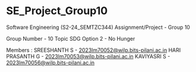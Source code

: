 # SE_Project_Group10
Software Engineering (S2-24_SEMTZC344) Assignment/Project - Group 10

Group Number - 10
Topic SDG Option 2 - No Hunger

Members :
SREESHANTH S - 2023lm70052@wilp.bits-pilani.ac.in
HARI PRASANTH G - 2023lm70053@wilp.bits-pilani.ac.in
KAVIYASRI S - 2023lm70056@wilp.bits-pilani.ac.in
